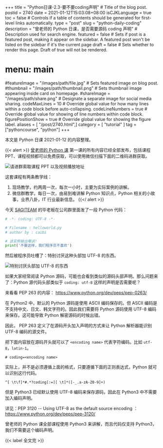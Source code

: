 +++
title = "Python日课-2.3-要不要coding声明" # Title of the blog post.
postid = 2740
date = 2021-01-12T15:03:08+08:00
isCJKLanguage = true
toc = false # Controls if a table of contents should be generated for first-level links automatically.
type = "post"
slug = "python-daily-coding"
description = "曾老师的 Python 日课，是否需要源码 coding 声明" # Description used for search engine.
featured = false # Sets if post is a featured post, making it appear on the sidebar. A featured post won't be listed on the sidebar if it's the current page
draft = false # Sets whether to render this page. Draft of true will not be rendered.
# menu: main
#featureImage = "/images/path/file.jpg" # Sets featured image on blog post.
#thumbnail = "/images/path/thumbnail.png" # Sets thumbnail image appearing inside card on homepage.
#shareImage = "/images/path/share.png" # Designate a separate image for social media sharing.
codeMaxLines = 10 # Override global value for how many lines within a code block before auto-collapsing.
codeLineNumbers = true # Override global value for showing of line numbers within code block.
figurePositionShow = true # Override global value for showing the figure label.
aliases = [ "/post/2740.html",]
category = [ "tutorial" ]
tag = ["pythoncourse", "python"]
+++

本文是 Python 日课 2021-01-12 的内容整理。 <!--more-->

{{< alert >}}
[曾老师的 Python 课](/tag/pythoncourse/) 第一课的所有内容已经全部发布，包括课程 PPT、课程视频都可以免费获取，可以使用微信扫描下面的二维码进群获取。

![请进群索取课程 PPT 以及视频播放地址](/uploads/2021/01/qrcode-python-course1.png)

这套课程有两条教学线：

1. 现场教学，约两周一次，每次一小时，主要为实际案例的讲解。
2. 微信群教学，每日一次，由易到难讲解 Python 知识点，Python 相关的小故事，业界八卦，IT 行业最新信息。
{{</ alert >}}

今天 [SAGITEAM](/tag/sagiteam/) 的毕老板在公司群里面发了一段 Python 代码： 

``` python
# -*- coding: UTF-8 -*-

# Filename : helloworld.py
# author by : caibi

# 该实例输出嘲讽!
print('不要这样，我们程序员不喜欢')
```

然后被程序员吐槽了：特别讨厌这种头部加 UTF-8 的东西。

![特别讨厌头部加 UTF-8 的东西](/uploads/2021/01/python-daily-2-3a.png)

如果大家经常阅读 Python 源码，可能也会看到类似的源码头部声明。那么问题来了：Python 源代码头部类似于 `coding: utf-8` 这样的声明是否需要呢？

来看看 PEP 263 的内容： https://www.python.org/dev/peps/pep-0263/

在 Python2 中，默认的 Python 源码是使用 ASCII 编码保存的。但 ASCII 编码是不支持中文、日文、韩文字符的。因此我们需要将 Python 源码使用 UTF-8 编码来保存。这可能导致 Python 解密源码的时候出错。

因此， PEP 263 定义了在源码开头加入声明的方式来让 Python 解析器能识别 UTF-8 编码的源文件。

把下面内容放在源码开头就可以了 `<encoding name>` 代表字符编码。比如 `utf-8`，`latin-1`。

```
# coding=<encoding name>
```

实际上，并不是必须遵循上面的格式，只要遵循下面的正则表达式，Python 就可以识别这行代码。

```
^[ \t\f]*#.*?coding[:=][ \t]*([-_.a-zA-Z0-9]+)
```

但是 Python3 已经默认使用 UTF-8 编码来保存源码，因此在 Python3 中不需要加入编码声明。

详见：PEP 3120 -- Using UTF-8 as the default source encoding ：https://www.python.org/dev/peps/pep-3120/

曾老师的 Python 课全部课程使用 Python3 来讲解，而且代码仅支持 Python3，我们不需要这个编码声明。

{{< label 全文完 >}}

[qrcode]: /uploads/2021/01/qrcode-python-course1.png